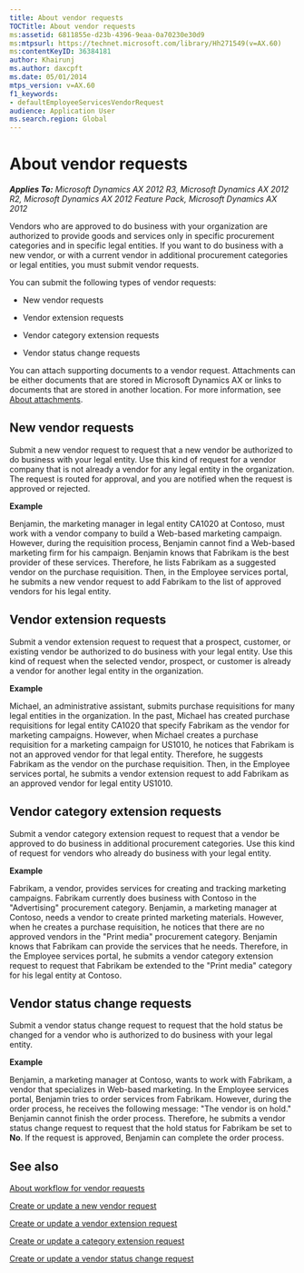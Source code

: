 ```yaml
---
title: About vendor requests
TOCTitle: About vendor requests
ms:assetid: 6811855e-d23b-4396-9eaa-0a70230e30d9
ms:mtpsurl: https://technet.microsoft.com/library/Hh271549(v=AX.60)
ms:contentKeyID: 36384181
author: Khairunj
ms.author: daxcpft
ms.date: 05/01/2014
mtps_version: v=AX.60
f1_keywords:
- defaultEmployeeServicesVendorRequest
audience: Application User
ms.search.region: Global
---
```


# About vendor requests 


_**Applies To:** Microsoft Dynamics AX 2012 R3, Microsoft Dynamics AX 2012 R2, Microsoft Dynamics AX 2012 Feature Pack, Microsoft Dynamics AX 2012_

Vendors who are approved to do business with your organization are authorized to provide goods and services only in specific procurement categories and in specific legal entities. If you want to do business with a new vendor, or with a current vendor in additional procurement categories or legal entities, you must submit vendor requests.

You can submit the following types of vendor requests:

  - New vendor requests

  - Vendor extension requests

  - Vendor category extension requests

  - Vendor status change requests

You can attach supporting documents to a vendor request. Attachments can be either documents that are stored in Microsoft Dynamics AX or links to documents that are stored in another location. For more information, see [About attachments](about-attachments.md).

## New vendor requests

Submit a new vendor request to request that a new vendor be authorized to do business with your legal entity. Use this kind of request for a vendor company that is not already a vendor for any legal entity in the organization. The request is routed for approval, and you are notified when the request is approved or rejected.

**Example**

Benjamin, the marketing manager in legal entity CA1020 at Contoso, must work with a vendor company to build a Web-based marketing campaign. However, during the requisition process, Benjamin cannot find a Web-based marketing firm for his campaign. Benjamin knows that Fabrikam is the best provider of these services. Therefore, he lists Fabrikam as a suggested vendor on the purchase requisition. Then, in the Employee services portal, he submits a new vendor request to add Fabrikam to the list of approved vendors for his legal entity.

## Vendor extension requests

Submit a vendor extension request to request that a prospect, customer, or existing vendor be authorized to do business with your legal entity. Use this kind of request when the selected vendor, prospect, or customer is already a vendor for another legal entity in the organization.

**Example**

Michael, an administrative assistant, submits purchase requisitions for many legal entities in the organization. In the past, Michael has created purchase requisitions for legal entity CA1020 that specify Fabrikam as the vendor for marketing campaigns. However, when Michael creates a purchase requisition for a marketing campaign for US1010, he notices that Fabrikam is not an approved vendor for that legal entity. Therefore, he suggests Fabrikam as the vendor on the purchase requisition. Then, in the Employee services portal, he submits a vendor extension request to add Fabrikam as an approved vendor for legal entity US1010.

## Vendor category extension requests

Submit a vendor category extension request to request that a vendor be approved to do business in additional procurement categories. Use this kind of request for vendors who already do business with your legal entity.

**Example**

Fabrikam, a vendor, provides services for creating and tracking marketing campaigns. Fabrikam currently does business with Contoso in the "Advertising" procurement category. Benjamin, a marketing manager at Contoso, needs a vendor to create printed marketing materials. However, when he creates a purchase requisition, he notices that there are no approved vendors in the "Print media" procurement category. Benjamin knows that Fabrikam can provide the services that he needs. Therefore, in the Employee services portal, he submits a vendor category extension request to request that Fabrikam be extended to the "Print media" category for his legal entity at Contoso.

## Vendor status change requests

Submit a vendor status change request to request that the hold status be changed for a vendor who is authorized to do business with your legal entity.

**Example**

Benjamin, a marketing manager at Contoso, wants to work with Fabrikam, a vendor that specializes in Web-based marketing. In the Employee services portal, Benjamin tries to order services from Fabrikam. However, during the order process, he receives the following message: "The vendor is on hold." Benjamin cannot finish the order process. Therefore, he submits a vendor status change request to request that the hold status for Fabrikam be set to **No**. If the request is approved, Benjamin can complete the order process.

## See also

[About workflow for vendor requests](about-workflow-for-vendor-requests.md)

[Create or update a new vendor request](create-or-update-a-new-vendor-request.md)

[Create or update a vendor extension request](create-or-update-a-vendor-extension-request.md)

[Create or update a category extension request](create-or-update-a-category-extension-request.md)

[Create or update a vendor status change request](create-or-update-a-vendor-status-change-request.md)

  


